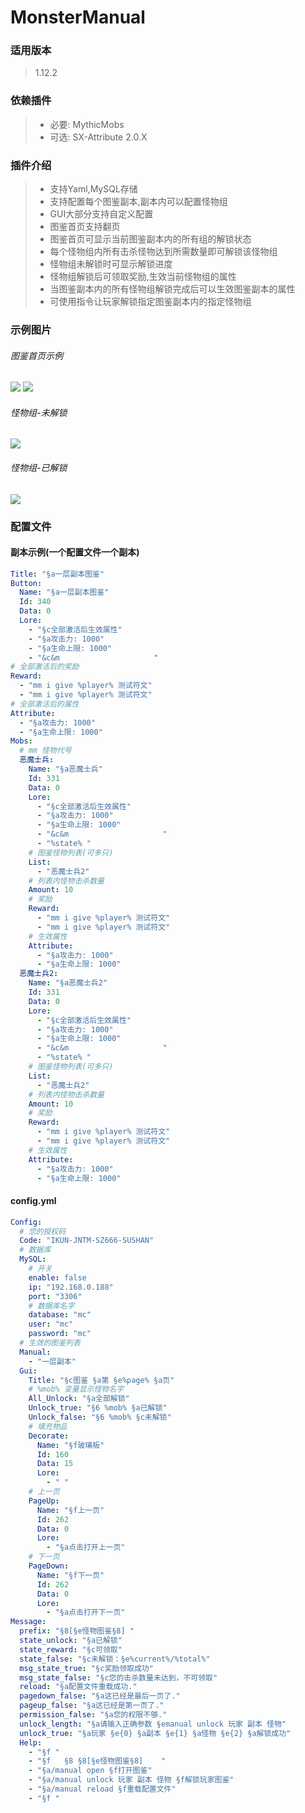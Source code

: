 # MonsterManual

### **适用版本**

> 1.12.2

### **依赖插件**

> - 必要: MythicMobs
> - 可选: SX-Attribute 2.0.X

### **插件介绍**

> - 支持Yaml,MySQL存储
> - 支持配置每个图鉴副本,副本内可以配置怪物组
> - GUI大部分支持自定义配置
> - 图鉴首页支持翻页
> - 图鉴首页可显示当前图鉴副本内的所有组的解锁状态
> - 每个怪物组内所有击杀怪物达到所需数量即可解锁该怪物组
> - 怪物组未解锁时可显示解锁进度
> - 怪物组解锁后可领取奖励,生效当前怪物组的属性
> - 当图鉴副本内的所有怪物组解锁完成后可以生效图鉴副本的属性
> - 可使用指令让玩家解锁指定图鉴副本内的指定怪物组

### **示例图片**

###### 图鉴首页示例
![](img/图鉴首页1.png)
![](img/图鉴首页2.png)
###### 怪物组-未解锁
![](img/怪物组1.png)
###### 怪物组-已解锁
![](img/怪物组2.png)

### **配置文件**

#### **副本示例(一个配置文件一个副本)**
```yaml
Title: "§a一层副本图鉴"
Button:
  Name: "§a一层副本图鉴"
  Id: 340
  Data: 0
  Lore:
    - "§c全部激活后生效属性"
    - "§a攻击力: 1000"
    - "§a生命上限: 1000"
    - "&c&m                     "
# 全部激活后的奖励
Reward:
  - "mm i give %player% 测试符文"
  - "mm i give %player% 测试符文"
# 全部激活后的属性
Attribute:
  - "§a攻击力: 1000"
  - "§a生命上限: 1000"
Mobs:
  # mm 怪物代号
  恶魔士兵:
    Name: "§a恶魔士兵"
    Id: 331
    Data: 0
    Lore:
      - "§c全部激活后生效属性"
      - "§a攻击力: 1000"
      - "§a生命上限: 1000"
      - "&c&m                     "
      - "%state% "
    # 图鉴怪物列表(可多只)
    List:
      - "恶魔士兵2"
    # 列表内怪物击杀数量
    Amount: 10
    # 奖励
    Reward:
      - "mm i give %player% 测试符文"
      - "mm i give %player% 测试符文"
    # 生效属性
    Attribute:
      - "§a攻击力: 1000"
      - "§a生命上限: 1000"
  恶魔士兵2:
    Name: "§a恶魔士兵2"
    Id: 331
    Data: 0
    Lore:
      - "§c全部激活后生效属性"
      - "§a攻击力: 1000"
      - "§a生命上限: 1000"
      - "&c&m                     "
      - "%state% "
    # 图鉴怪物列表(可多只)
    List:
      - "恶魔士兵2"
    # 列表内怪物击杀数量
    Amount: 10
    # 奖励
    Reward:
      - "mm i give %player% 测试符文"
      - "mm i give %player% 测试符文"
    # 生效属性
    Attribute:
      - "§a攻击力: 1000"
      - "§a生命上限: 1000"


```
#### **config.yml**
```yaml
Config:
  # 您的授权码
  Code: "IKUN-JNTM-SZ666-SUSHAN"
  # 数据库
  MySQL:
    # 开关
    enable: false
    ip: "192.168.0.188"
    port: "3306"
    # 数据库名字
    database: "mc"
    user: "mc"
    password: "mc"
  # 生效的图鉴列表
  Manual:
    - "一层副本"
  Gui:
    Title: "§c图鉴 §a第 §e%page% §a页"
    # %mob% 变量显示怪物名字
    All_Unlock: "§a全部解锁"
    Unlock_true: "§6 %mob% §a已解锁"
    Unlock_false: "§6 %mob% §c未解锁"
    # 填充物品
    Decorate:
      Name: "§f玻璃板"
      Id: 160
      Data: 15
      Lore:
        - " "
    # 上一页
    PageUp:
      Name: "§f上一页"
      Id: 262
      Data: 0
      Lore:
        - "§a点击打开上一页"
    # 下一页
    PageDown:
      Name: "§f下一页"
      Id: 262
      Data: 0
      Lore:
        - "§a点击打开下一页"
Message:
  prefix: "§8[§e怪物图鉴§8] "
  state_unlock: "§a已解锁"
  state_reward: "§c可领取"
  state_false: "§c未解锁：§e%current%/%total%"
  msg_state_true: "§c奖励领取成功"
  msg_state_false: "§c您的击杀数量未达到，不可领取"
  reload: "§a配置文件重载成功."
  pagedown_false: "§a这已经是最后一页了."
  pageup_false: "§a这已经是第一页了."
  permission_false: "§a您的权限不够."
  unlock_length: "§a请输入正确参数 §emanual unlock 玩家 副本 怪物"
  unlock_true: "§a玩家 §e{0} §a副本 §e{1} §a怪物 §e{2} §a解锁成功"
  Help:
    - "§f "
    - "§f   §8 §8[§e怪物图鉴§8]    "
    - "§a/manual open §f打开图鉴"
    - "§a/manual unlock 玩家 副本 怪物 §f解锁玩家图鉴"
    - "§a/manual reload §f重载配置文件"
    - "§f "
```